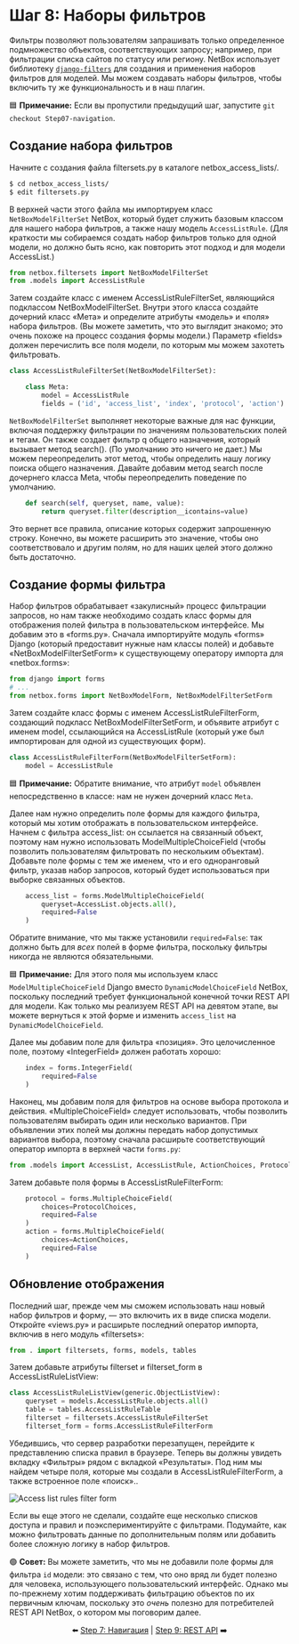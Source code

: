 # Шаг 8: Наборы фильтров

Фильтры позволяют пользователям запрашивать только определенное подмножество объектов, соответствующих запросу; например, при фильтрации списка сайтов по статусу или региону. NetBox использует библиотеку [`django-filters`](https://django-filter.readthedocs.io/en/stable/) для создания и применения наборов фильтров для моделей. Мы можем создавать наборы фильтров, чтобы включить ту же функциональность и в наш плагин.

:blue_square: **Примечание:** Если вы пропустили предыдущий шаг, запустите `git checkout Step07-navigation`.

## Создание набора фильтров

Начните с создания файла filtersets.py в каталоге netbox_access_lists/.

```bash
$ cd netbox_access_lists/
$ edit filtersets.py
```

В верхней части этого файла мы импортируем класс `NetBoxModelFilterSet` NetBox, который будет служить базовым классом для нашего набора фильтров, а также нашу модель `AccessListRule`. (Для краткости мы собираемся создать набор фильтров только для одной модели, но должно быть ясно, как повторить этот подход и для модели AccessList.)

```python
from netbox.filtersets import NetBoxModelFilterSet
from .models import AccessListRule
```

Затем создайте класс с именем AccessListRuleFilterSet, являющийся подклассом NetBoxModelFilterSet. Внутри этого класса создайте дочерний класс «Мета» и определите атрибуты «модель» и «поля» набора фильтров. (Вы можете заметить, что это выглядит знакомо; это очень похоже на процесс создания формы модели.) Параметр «fields» должен перечислить все поля модели, по которым мы можем захотеть фильтровать.

```python
class AccessListRuleFilterSet(NetBoxModelFilterSet):

    class Meta:
        model = AccessListRule
        fields = ('id', 'access_list', 'index', 'protocol', 'action')
```

`NetBoxModelFilterSet` выполняет некоторые важные для нас функции, включая поддержку фильтрации по значениям пользовательских полей и тегам. Он также создает фильтр q общего назначения, который вызывает метод search(). (По умолчанию это ничего не дает.) Мы можем переопределить этот метод, чтобы определить нашу логику поиска общего назначения. Давайте добавим метод search после дочернего класса Meta, чтобы переопределить поведение по умолчанию.

```python
    def search(self, queryset, name, value):
        return queryset.filter(description__icontains=value)
```

Это вернет все правила, описание которых содержит запрошенную строку. Конечно, вы можете расширить это значение, чтобы оно соответствовало и другим полям, но для наших целей этого должно быть достаточно.

## Создание формы фильтра

Набор фильтров обрабатывает «закулисный» процесс фильтрации запросов, но нам также необходимо создать класс формы для отображения полей фильтра в пользовательском интерфейсе. Мы добавим это в «forms.py». Сначала импортируйте модуль «forms» Django (который предоставит нужные нам классы полей) и добавьте «NetBoxModelFilterSetForm» к существующему оператору импорта для «netbox.forms»:

```python
from django import forms
# ...
from netbox.forms import NetBoxModelForm, NetBoxModelFilterSetForm
```

Затем создайте класс формы с именем AccessListRuleFilterForm, создающий подкласс NetBoxModelFilterSetForm, и объявите атрибут с именем model, ссылающийся на AccessListRule (который уже был импортирован для одной из существующих форм).

```python
class AccessListRuleFilterForm(NetBoxModelFilterSetForm):
    model = AccessListRule
```

:blue_square: **Примечание:** Обратите внимание, что атрибут `model` объявлен непосредственно в классе: нам не нужен дочерний класс `Meta`.

Далее нам нужно определить поле формы для каждого фильтра, который мы хотим отображать в пользовательском интерфейсе. Начнем с фильтра access_list: он ссылается на связанный объект, поэтому нам нужно использовать ModelMultipleChoiceField (чтобы позволить пользователям фильтровать по нескольким объектам). Добавьте поле формы с тем же именем, что и его одноранговый фильтр, указав набор запросов, который будет использоваться при выборке связанных объектов.

```python
    access_list = forms.ModelMultipleChoiceField(
        queryset=AccessList.objects.all(),
        required=False
    )
```

Обратите внимание, что мы также установили `required=False`: так должно быть для _всех_ полей в форме фильтра, поскольку фильтры никогда не являются обязательными.

:blue_square: **Примечание:** Для этого поля мы используем класс `ModelMultipleChoiceField` Django вместо `DynamicModelChoiceField` NetBox, поскольку последний требует функциональной конечной точки REST API для модели. Как только мы реализуем REST API на девятом этапе, вы можете вернуться к этой форме и изменить `access_list` на `DynamicModelChoiceField`.

Далее мы добавим поле для фильтра «позиция». Это целочисленное поле, поэтому «IntegerField» должен работать хорошо:

```python
    index = forms.IntegerField(
        required=False
    )
```

Наконец, мы добавим поля для фильтров на основе выбора протокола и действия. «MultipleChoiceField» следует использовать, чтобы позволить пользователям выбирать один или несколько вариантов. При объявлении этих полей мы должны передать набор допустимых вариантов выбора, поэтому сначала расширьте соответствующий оператор импорта в верхней части `forms.py`:

```python
from .models import AccessList, AccessListRule, ActionChoices, ProtocolChoices
```

Затем добавьте поля формы в AccessListRuleFilterForm:

```python
    protocol = forms.MultipleChoiceField(
        choices=ProtocolChoices,
        required=False
    )
    action = forms.MultipleChoiceField(
        choices=ActionChoices,
        required=False
    )
```

## Обновление отображения

Последний шаг, прежде чем мы сможем использовать наш новый набор фильтров и форму, — это включить их в виде списка модели. Откройте «views.py» и расширьте последний оператор импорта, включив в него модуль «filtersets»:

```python
from . import filtersets, forms, models, tables
```

Затем добавьте атрибуты filterset и filterset_form в AccessListRuleListView:

```python
class AccessListRuleListView(generic.ObjectListView):
    queryset = models.AccessListRule.objects.all()
    table = tables.AccessListRuleTable
    filterset = filtersets.AccessListRuleFilterSet
    filterset_form = forms.AccessListRuleFilterForm
```

Убедившись, что сервер разработки перезапущен, перейдите к представлению списка правил в браузере. Теперь вы должны увидеть вкладку «Фильтры» рядом с вкладкой «Результаты». Под ним мы найдем четыре поля, которые мы создали в AccessListRuleFilterForm, а также встроенное поле «поиск»..

![Access list rules filter form](/images/step08-filter-form.png)

Если вы еще этого не сделали, создайте еще несколько списков доступа и правил и поэкспериментируйте с фильтрами. Подумайте, как можно фильтровать данные по дополнительным полям или добавить более сложную логику в набор фильтров.

:green_circle: **Совет:** Вы можете заметить, что мы не добавили поле формы для фильтра `id` модели: это связано с тем, что оно вряд ли будет полезно для человека, использующего пользовательский интерфейс. Однако мы по-прежнему хотим поддерживать фильтрацию объектов по их первичным ключам, поскольку это _очень_ полезно для потребителей REST API NetBox, о котором мы поговорим далее.

<div align="center">

:arrow_left: [Step 7: Навигация](/tutorial/step07-navigation.md) | [Step 9: REST API](/tutorial/step09-rest-api.md) :arrow_right:

</div>

